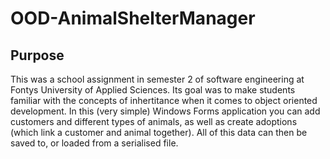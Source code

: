 # OOD-AnimalShelterManager
## Purpose
This was a school assignment in semester 2 of software engineering at Fontys University of Applied Sciences.
Its goal was to make students familiar with the concepts of inhertitance when it comes to object oriented development.
In this (very simple) Windows Forms application you can add customers and different types of animals, as well as create adoptions (which link a customer and animal together). All of this data can then be saved to, or loaded from a serialised file.
